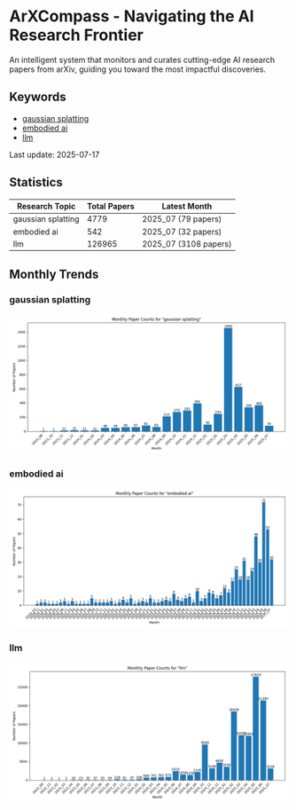 # ArXCompass - Navigating the AI Research Frontier
An intelligent system that monitors and curates cutting-edge AI research papers from arXiv, guiding you toward the most impactful discoveries.

## Keywords

- [gaussian splatting](gaussian_splatting/)
- [embodied ai](embodied_ai/)
- [llm](llm/)

Last update: 2025-07-17

## Statistics

| Research Topic | Total Papers | Latest Month |
| --- | --- | --- |
| gaussian splatting | 4779 | 2025_07 (79 papers) |
| embodied ai | 542 | 2025_07 (32 papers) |
| llm | 126965 | 2025_07 (3108 papers) |

## Monthly Trends

### gaussian splatting

![Monthly Paper Counts for gaussian splatting](gaussian_splatting/monthly_stats.png)

### embodied ai

![Monthly Paper Counts for embodied ai](embodied_ai/monthly_stats.png)

### llm

![Monthly Paper Counts for llm](llm/monthly_stats.png)

